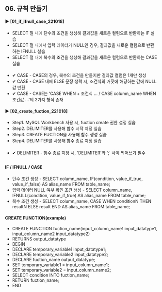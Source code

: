 ####  
## 06. 규칙 만들기  
#### ► [01_if_ifnull_case_221018]  
- SELECT 절 내에 단수의 조건을 생성해 결과값을 새로운 컬럼으로 반환하는 IF 실습  
- SELECT 절 내에서 입력 데이터가 NULL인 경우, 결과값을 새로운 컬럼으로 반환하는 IFNULL 실습  
- SELECT 절 내에 복수의 조건을 생성해 결과값을 새로운 컬럼으로 반환하는 CASE 실습  
####  
- ✔︎ CASE - CASE의 경우, 복수의 조건을 만들지만 결과값 컬럼은 1개만 생성  
- ✔︎ CASE - CASE 내에 ELSE 문장 생략 시, 조건식의 거짓에 해당하는 값에 NULL 값 반환  
- ✔︎ CASE - CASE는 'CASE WHEN + 조건식 ... / CASE column_name WHEN 조건값 ...'의 2가지 형식 존재  
#### ► [02_create_fuction_221018]  
- Step1. MySQL Workbench 사용 시, fuction create 권한 설정 실습  
- Step2. DELIMITER를 사용해 함수 시작 지정 실습  
- Step3. CREATE FUCTION을 사용해 함수 생성 실습  
- Step4. DELIMITER를 사용해 함수 종료 지정 실습  
####  
- ✔︎ DELIMITER - 함수 종료 지정 시, 'DELIMITER'와 ';' 사이 띄어쓰기 필수  
##  
#### IF / IFNULL / CASE  
- 단수 조건 생성 - SELECT column_name, IF(condition, value_if_true, value_if_false) AS alias_name FROM table_name;  
- 입력 데이터 NULL 여부 확인 조건 생성 - SELECT column_name, IFNULL(condition, value_if_true) AS alias_name FROM table_name;  
- 복수 조건 생성 - SELECT column_name, CASE WHEN conditionN THEN resultN ELSE result END AS alias_name FROM table_name;  
#### CREATE FUNCTION(example)  
- CREATE FUNCTION fuction_name(input_column_name1 input_datatype1, input_column_name2 input_datatype2)  
- RETURNS output_datatype  
- BEGIN  
- DECLARE temporary_variable1 input_datatype1;  
- DECLARE temporary_variable2 input_datatype2;  
- DECLARE fuction_name output_datatype;  
- SET temporary_variable1 = input_column_name1;  
- SET temporary_variable2 = input_column_name2;  
- SELECT condition INTO fuction_name;  
- RETURN fuction_name;  
- END  
